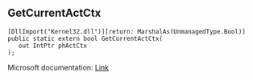 ## GetCurrentActCtx

```
[DllImport("Kernel32.dll")][return: MarshalAs(UnmanagedType.Bool)]
public static extern bool GetCurrentActCtx(
   out IntPtr phActCtx
);
```

Microsoft documentation: [Link](https://docs.microsoft.com/en-us/windows/win32/api/winbase/nf-winbase-getcurrentactctx)

